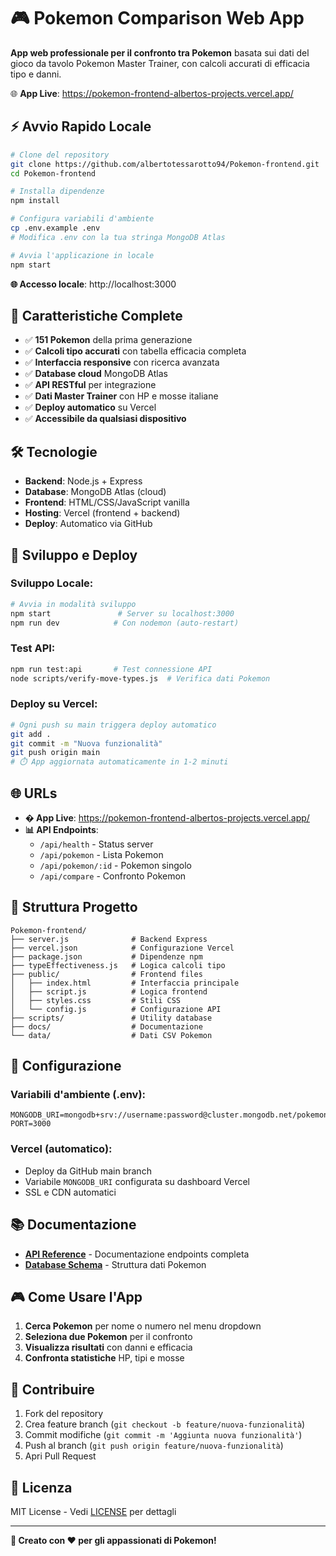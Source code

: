 # 🎮 Pokemon Comparison Web App

**App web professionale per il confronto tra Pokemon** basata sui dati del gioco da tavolo Pokemon Master Trainer, con calcoli accurati di efficacia tipo e danni.

🌐 **App Live**: https://pokemon-frontend-albertos-projects.vercel.app/

## ⚡ Avvio Rapido Locale

```bash
# Clone del repository
git clone https://github.com/albertotessarotto94/Pokemon-frontend.git
cd Pokemon-frontend

# Installa dipendenze
npm install

# Configura variabili d'ambiente
cp .env.example .env
# Modifica .env con la tua stringa MongoDB Atlas

# Avvia l'applicazione in locale
npm start
```

**🌐 Accesso locale**: http://localhost:3000

## 🎯 Caratteristiche Complete

- ✅ **151 Pokemon** della prima generazione
- ✅ **Calcoli tipo accurati** con tabella efficacia completa  
- ✅ **Interfaccia responsive** con ricerca avanzata
- ✅ **Database cloud** MongoDB Atlas
- ✅ **API RESTful** per integrazione
- ✅ **Dati Master Trainer** con HP e mosse italiane
- ✅ **Deploy automatico** su Vercel
- ✅ **Accessibile da qualsiasi dispositivo**

## 🛠️ Tecnologie

- **Backend**: Node.js + Express
- **Database**: MongoDB Atlas (cloud)
- **Frontend**: HTML/CSS/JavaScript vanilla
- **Hosting**: Vercel (frontend + backend)
- **Deploy**: Automatico via GitHub

## 🚀 Sviluppo e Deploy

### **Sviluppo Locale:**
```bash
# Avvia in modalità sviluppo
npm start               # Server su localhost:3000
npm run dev            # Con nodemon (auto-restart)
```

### **Test API:**
```bash
npm run test:api       # Test connessione API
node scripts/verify-move-types.js  # Verifica dati Pokemon
```

### **Deploy su Vercel:**
```bash
# Ogni push su main triggera deploy automatico
git add .
git commit -m "Nuova funzionalità"
git push origin main
# ⏱️ App aggiornata automaticamente in 1-2 minuti
```

## 🌐 URLs

- **� App Live**: https://pokemon-frontend-albertos-projects.vercel.app/
- **📊 API Endpoints**: 
  - `/api/health` - Status server
  - `/api/pokemon` - Lista Pokemon
  - `/api/pokemon/:id` - Pokemon singolo
  - `/api/compare` - Confronto Pokemon

## 📁 Struttura Progetto

```
Pokemon-frontend/
├── server.js              # Backend Express
├── vercel.json            # Configurazione Vercel
├── package.json           # Dipendenze npm
├── typeEffectiveness.js   # Logica calcoli tipo
├── public/                # Frontend files
│   ├── index.html         # Interfaccia principale
│   ├── script.js          # Logica frontend
│   ├── styles.css         # Stili CSS
│   └── config.js          # Configurazione API
├── scripts/               # Utility database
├── docs/                  # Documentazione
└── data/                  # Dati CSV Pokemon
```

## 🔧 Configurazione

### **Variabili d'ambiente (.env):**
```env
MONGODB_URI=mongodb+srv://username:password@cluster.mongodb.net/pokemon_db
PORT=3000
```

### **Vercel (automatico):**
- Deploy da GitHub main branch
- Variabile `MONGODB_URI` configurata su dashboard Vercel
- SSL e CDN automatici

## 📚 Documentazione

- **[API Reference](docs/API.md)** - Documentazione endpoints completa
- **[Database Schema](docs/pokemon-schema.md)** - Struttura dati Pokemon

## 🎮 Come Usare l'App

1. **Cerca Pokemon** per nome o numero nel menu dropdown
2. **Seleziona due Pokemon** per il confronto
3. **Visualizza risultati** con danni e efficacia
4. **Confronta statistiche** HP, tipi e mosse

## 🤝 Contribuire

1. Fork del repository
2. Crea feature branch (`git checkout -b feature/nuova-funzionalità`)
3. Commit modifiche (`git commit -m 'Aggiunta nuova funzionalità'`)
4. Push al branch (`git push origin feature/nuova-funzionalità`)
5. Apri Pull Request

## 📄 Licenza

MIT License - Vedi [LICENSE](LICENSE) per dettagli

---

**🎉 Creato con ❤️ per gli appassionati di Pokemon!**

